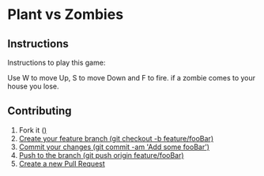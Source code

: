 <h1><b>Plant vs Zombies</b> </h1>


<h2>Instructions</h2>

Instructions to play this game:

Use W to move Up, S to move Down and F to fire. if a zombie comes to your house you lose.


<h2>Contributing</h2>
<ol>
 <li>Fork it (<a href="https://github.com/EduardosMuller/Ironhack--Project-01">)</li>
 <li>Create your feature branch (git checkout -b feature/fooBar)</li>
 <li>Commit your changes (git commit -am 'Add some fooBar')</li>
 <li>Push to the branch (git push origin feature/fooBar)</li>
 <li>Create a new Pull Request</li>
 </ol>
 
 



